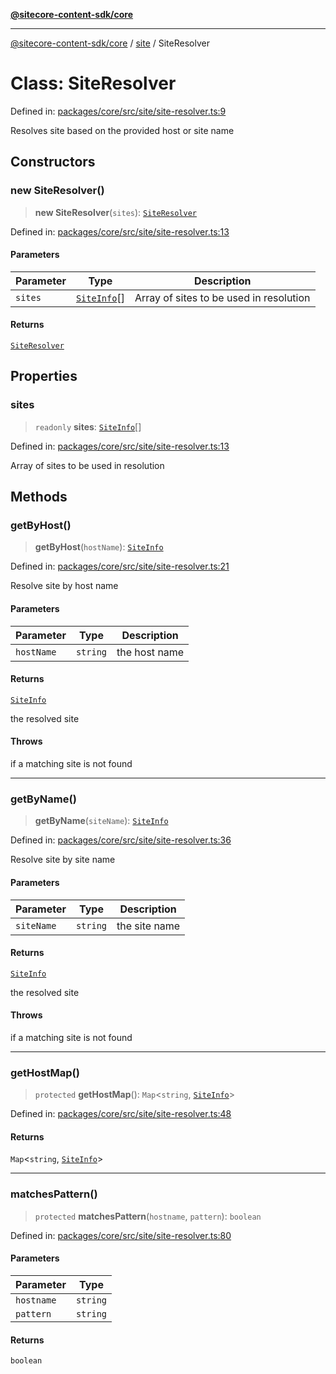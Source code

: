 [**@sitecore-content-sdk/core**](../../README.md)

***

[@sitecore-content-sdk/core](../../README.md) / [site](../README.md) / SiteResolver

# Class: SiteResolver

Defined in: [packages/core/src/site/site-resolver.ts:9](https://github.com/Sitecore/xmc-jss-dev/blob/ecfb4b66ff16c45f596cda74396c27d7d39de5a5/packages/core/src/site/site-resolver.ts#L9)

Resolves site based on the provided host or site name

## Constructors

### new SiteResolver()

> **new SiteResolver**(`sites`): [`SiteResolver`](SiteResolver.md)

Defined in: [packages/core/src/site/site-resolver.ts:13](https://github.com/Sitecore/xmc-jss-dev/blob/ecfb4b66ff16c45f596cda74396c27d7d39de5a5/packages/core/src/site/site-resolver.ts#L13)

#### Parameters

| Parameter | Type | Description |
| ------ | ------ | ------ |
| `sites` | [`SiteInfo`](../type-aliases/SiteInfo.md)[] | Array of sites to be used in resolution |

#### Returns

[`SiteResolver`](SiteResolver.md)

## Properties

### sites

> `readonly` **sites**: [`SiteInfo`](../type-aliases/SiteInfo.md)[]

Defined in: [packages/core/src/site/site-resolver.ts:13](https://github.com/Sitecore/xmc-jss-dev/blob/ecfb4b66ff16c45f596cda74396c27d7d39de5a5/packages/core/src/site/site-resolver.ts#L13)

Array of sites to be used in resolution

## Methods

### getByHost()

> **getByHost**(`hostName`): [`SiteInfo`](../type-aliases/SiteInfo.md)

Defined in: [packages/core/src/site/site-resolver.ts:21](https://github.com/Sitecore/xmc-jss-dev/blob/ecfb4b66ff16c45f596cda74396c27d7d39de5a5/packages/core/src/site/site-resolver.ts#L21)

Resolve site by host name

#### Parameters

| Parameter | Type | Description |
| ------ | ------ | ------ |
| `hostName` | `string` | the host name |

#### Returns

[`SiteInfo`](../type-aliases/SiteInfo.md)

the resolved site

#### Throws

if a matching site is not found

***

### getByName()

> **getByName**(`siteName`): [`SiteInfo`](../type-aliases/SiteInfo.md)

Defined in: [packages/core/src/site/site-resolver.ts:36](https://github.com/Sitecore/xmc-jss-dev/blob/ecfb4b66ff16c45f596cda74396c27d7d39de5a5/packages/core/src/site/site-resolver.ts#L36)

Resolve site by site name

#### Parameters

| Parameter | Type | Description |
| ------ | ------ | ------ |
| `siteName` | `string` | the site name |

#### Returns

[`SiteInfo`](../type-aliases/SiteInfo.md)

the resolved site

#### Throws

if a matching site is not found

***

### getHostMap()

> `protected` **getHostMap**(): `Map`\<`string`, [`SiteInfo`](../type-aliases/SiteInfo.md)\>

Defined in: [packages/core/src/site/site-resolver.ts:48](https://github.com/Sitecore/xmc-jss-dev/blob/ecfb4b66ff16c45f596cda74396c27d7d39de5a5/packages/core/src/site/site-resolver.ts#L48)

#### Returns

`Map`\<`string`, [`SiteInfo`](../type-aliases/SiteInfo.md)\>

***

### matchesPattern()

> `protected` **matchesPattern**(`hostname`, `pattern`): `boolean`

Defined in: [packages/core/src/site/site-resolver.ts:80](https://github.com/Sitecore/xmc-jss-dev/blob/ecfb4b66ff16c45f596cda74396c27d7d39de5a5/packages/core/src/site/site-resolver.ts#L80)

#### Parameters

| Parameter | Type |
| ------ | ------ |
| `hostname` | `string` |
| `pattern` | `string` |

#### Returns

`boolean`
